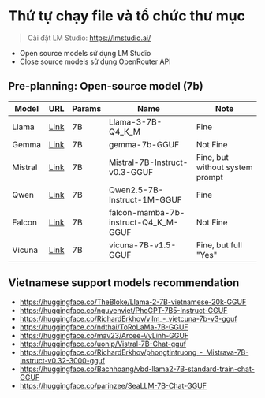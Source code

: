 # Thứ tự chạy file và tổ chức thư mục

> Cài đặt LM Studio: https://lmstudio.ai/

- Open source models sử dụng LM Studio
- Close source models sử dụng OpenRouter API

## Pre-planning: Open-source model (7b)

| Model   | URL                                                                             | Params | Name                                   | Note                          |
|---------|-----------------------------------------------------------------------------------------------|------|----------------------------------------------|---------------------------------|
| Llama   | [Link](https://huggingface.co/christopherBR/Llama-3-7B-Q4_K_M)                                | 7B   | Llama-3-7B-Q4_K_M                             | Fine                            |
| Gemma   | [Link](https://huggingface.co/MaziyarPanahi/gemma-7b-GGUF)                                    | 7B   | gemma-7b-GGUF                                 | Not Fine                        |
| Mistral | [Link](https://huggingface.co/lmstudio-community/Mistral-7B-Instruct-v0.3-GGUF)               | 7B   | Mistral-7B-Instruct-v0.3-GGUF                 | Fine, but without system prompt |
| Qwen    | [Link](https://huggingface.co/lmstudio-community/Qwen2.5-7B-Instruct-1M-GGUF)                 | 7B   | Qwen2.5-7B-Instruct-1M-GGUF                   | Fine                            |
| Falcon  | [Link](https://huggingface.co/tiiuae/falcon-mamba-7b-instruct-Q4_K_M-GGUF)                    | 7B   | falcon-mamba-7b-instruct-Q4_K_M-GGUF          | Not Fine                        |
| Vicuna  | [Link](https://huggingface.co/TheBloke/vicuna-7B-v1.5-GGUF)                                   | 7B   | vicuna-7B-v1.5-GGUF                           | Fine, but full "Yes"           |

## Vietnamese support models recommendation

- https://huggingface.co/TheBloke/Llama-2-7B-vietnamese-20k-GGUF
- https://huggingface.co/nguyenviet/PhoGPT-7B5-Instruct-GGUF
- https://huggingface.co/RichardErkhov/vilm_-_vietcuna-7b-v3-gguf
- https://huggingface.co/ndthai/ToRoLaMa-7B-GGUF
- https://huggingface.co/mav23/Arcee-VyLinh-GGUF
- https://huggingface.co/uonlp/Vistral-7B-Chat-gguf
- https://huggingface.co/RichardErkhov/phongtintruong_-_Mistrava-7B-Instruct-v0.32-3000-gguf
- https://huggingface.co/Bachhoang/vbd-llama2-7B-standard-train-chat-GGUF
- https://huggingface.co/parinzee/SeaLLM-7B-Chat-GGUF